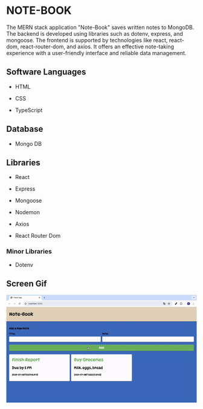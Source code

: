 <h1>NOTE-BOOK</h1>

The MERN stack application "Note-Book" saves written notes to MongoDB. The backend is developed using libraries such as dotenv, express, and mongoose. The frontend is supported by technologies like react, react-dom, react-router-dom, and axios. It offers an effective note-taking experience with a user-friendly interface and reliable data management.

<h2> Software Languages </h2>

- HTML

- CSS

- TypeScript

<h2> Database </h2>

- Mongo DB

<h2> Libraries </h2>

- React

- Express

- Mongoose

- Nodemon

- Axios

- React Router Dom

<h3> Minor Libraries </h3>

- Dotenv

<h2> Screen Gif </h2>

![](note.gif)
